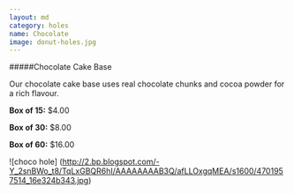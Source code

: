 ```yaml
---
layout: md
category: holes
name: Chocolate
image: donut-holes.jpg
---
```

#####Chocolate Cake Base

Our chocolate cake base uses real chocolate chunks and cocoa powder for a rich flavour.

**Box of 15:** $4.00

**Box of 30:** $8.00

**Box of 60:** $16.00

![choco hole] (http://2.bp.blogspot.com/-Y_2snBWo_t8/TqLxGBQR6hI/AAAAAAAAB3Q/afLLOxgqMEA/s1600/4701957514_16e324b343.jpg)